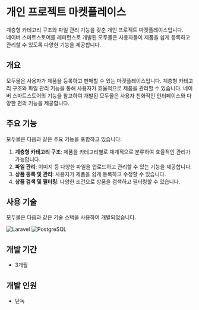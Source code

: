 # 개인 프로젝트 마켓플레이스
계층형 카테고리 구조와 파일 관리 기능을 갖춘 개인 프로젝트 마켓플레이스입니다.<br>네이버 스마트스토어를 레퍼런스로 개발된 모두몰은 사용자들이 제품을 쉽게 등록하고 관리할 수 있도록 다양한 기능을 제공합니다.

## 개요

모두몰은 사용자가 제품을 등록하고 판매할 수 있는 마켓플레이스입니다. 계층형 카테고리 구조와 파일 관리 기능을 통해 사용자가 효율적으로 제품을 관리할 수 있습니다. 네이버 스마트스토어의 기능을 참고하여 개발된 모두몰은 사용자 친화적인 인터페이스와 다양한 편의 기능을 제공합니다.

## 주요 기능

모두몰은 다음과 같은 주요 기능을 포함하고 있습니다:

1. **계층형 카테고리 구조**: 제품을 카테고리별로 체계적으로 분류하여 효율적인 관리가 가능합니다.
2. **파일 관리**: 이미지 등 다양한 파일을 업로드하고 관리할 수 있는 기능을 제공합니다.
3. **상품 등록 및 관리**: 사용자가 제품을 쉽게 등록하고 수정할 수 있습니다.
4. **상품 검색 및 필터링**: 다양한 조건으로 상품을 검색하고 필터링할 수 있습니다.

## 사용 기술

모두몰은 다음과 같은 기술 스택을 사용하여 개발되었습니다.<br>

![Laravel](https://img.shields.io/badge/Laravel-FF2D20?style=for-the-badge&logo=laravel&logoColor=white) ![PostgreSQL](https://img.shields.io/badge/PostgreSQL-336791?style=for-the-badge&logo=postgresql&logoColor=white)

## 개발 기간
- 3개월

## 개발 인원
- 단독

